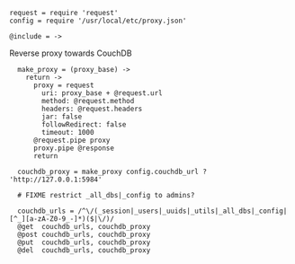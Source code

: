     request = require 'request'
    config = require '/usr/local/etc/proxy.json'

    @include = ->

Reverse proxy towards CouchDB

      make_proxy = (proxy_base) ->
        return ->
          proxy = request
            uri: proxy_base + @request.url
            method: @request.method
            headers: @request.headers
            jar: false
            followRedirect: false
            timeout: 1000
          @request.pipe proxy
          proxy.pipe @response
          return

      couchdb_proxy = make_proxy config.couchdb_url ? 'http://127.0.0.1:5984'

      # FIXME restrict _all_dbs|_config to admins?

      couchdb_urls = /^\/(_session|_users|_uuids|_utils|_all_dbs|_config|[^_][a-zA-Z0-9_-]*)($|\/)/
      @get  couchdb_urls, couchdb_proxy
      @post couchdb_urls, couchdb_proxy
      @put  couchdb_urls, couchdb_proxy
      @del  couchdb_urls, couchdb_proxy
